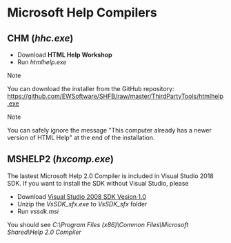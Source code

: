 # Microsoft Help Compilers

## CHM (*hhc.exe*)

- Download **HTML Help Workshop**
- Run *htmlhelp.exe*

> [!NOTE]
> You can download the installer from the GitHub repository:
> https://github.com/EWSoftware/SHFB/raw/master/ThirdPartyTools/htmlhelp.exe

> [!NOTE]
> You can safely ignore the message "This computer already has a newer version of HTML Help" at the end of the installation.

## MSHELP2 (*hxcomp.exe*)

The lastest Microsoft Help 2.0 Compiler is included in Visual Studio 2018 SDK. If you want to install the SDK without Visual Studio, please

- Download [Visual Studio 2008 SDK Vesion 1.0](https://www.microsoft.com/en-us/download/details.aspx?id=508)
- Unzip the *VsSDK_sfx.exe* to *VsSDK_sfx* folder
- Run *vssdk.msi*

You should see *C:\Program Files (x86)\Common Files\Microsoft Shared\Help 2.0 Compiler*

